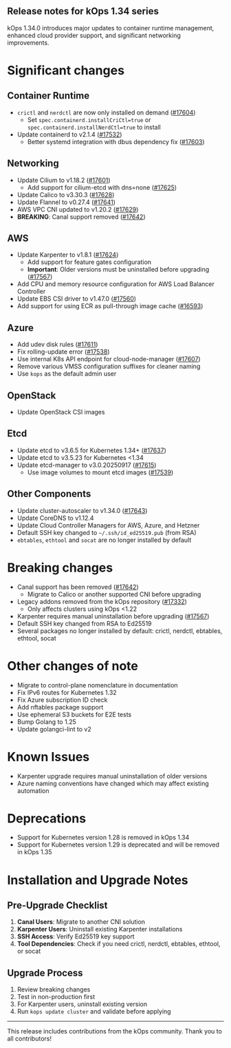 ## Release notes for kOps 1.34 series

kOps 1.34.0 introduces major updates to container runtime management, enhanced cloud provider support, and significant networking improvements.

# Significant changes

## Container Runtime
* `crictl` and `nerdctl` are now only installed on demand ([#17604](https://github.com/kubernetes/kops/pull/17604))
  - Set `spec.containerd.installCriCtl=true` or `spec.containerd.installNerdCtl=true` to install
* Update containerd to v2.1.4 ([#17532](https://github.com/kubernetes/kops/pull/17532))
  - Better systemd integration with dbus dependency fix ([#17603](https://github.com/kubernetes/kops/pull/17603))

## Networking
* Update Cilium to v1.18.2 ([#17601](https://github.com/kubernetes/kops/pull/17601))
  - Add support for cilium-etcd with dns=none ([#17625](https://github.com/kubernetes/kops/pull/17625))
* Update Calico to v3.30.3 ([#17628](https://github.com/kubernetes/kops/pull/17628))
* Update Flannel to v0.27.4 ([#17641](https://github.com/kubernetes/kops/pull/17641))
* AWS VPC CNI updated to v1.20.2 ([#17629](https://github.com/kubernetes/kops/pull/17629))
* **BREAKING**: Canal support removed ([#17642](https://github.com/kubernetes/kops/pull/17642))

## AWS
* Update Karpenter to v1.8.1 ([#17624](https://github.com/kubernetes/kops/pull/17624))
  - Add support for feature gates configuration
  - **Important**: Older versions must be uninstalled before upgrading ([#17567](https://github.com/kubernetes/kops/pull/17567))
* Add CPU and memory resource configuration for AWS Load Balancer Controller
* Update EBS CSI driver to v1.47.0 ([#17560](https://github.com/kubernetes/kops/pull/17560))
* Add support for using ECR as pull-through image cache ([#16593](https://github.com/kubernetes/kops/pull/16593))

## Azure
* Add udev disk rules ([#17611](https://github.com/kubernetes/kops/pull/17611))
* Fix rolling-update error ([#17538](https://github.com/kubernetes/kops/pull/17538))
* Use internal K8s API endpoint for cloud-node-manager ([#17607](https://github.com/kubernetes/kops/pull/17607))
* Remove various VMSS configuration suffixes for cleaner naming
* Use `kops` as the default admin user

## OpenStack
* Update OpenStack CSI images

## Etcd
* Update etcd to v3.6.5 for Kubernetes 1.34+ ([#17637](https://github.com/kubernetes/kops/pull/17637))
* Update etcd to v3.5.23 for Kubernetes <1.34
* Update etcd-manager to v3.0.20250917 ([#17615](https://github.com/kubernetes/kops/pull/17615))
  - Use image volumes to mount etcd images ([#17539](https://github.com/kubernetes/kops/pull/17539))

## Other Components
* Update cluster-autoscaler to v1.34.0 ([#17643](https://github.com/kubernetes/kops/pull/17643))
* Update CoreDNS to v1.12.4
* Update Cloud Controller Managers for AWS, Azure, and Hetzner
* Default SSH key changed to `~/.ssh/id_ed25519.pub` (from RSA)
* `ebtables`, `ethtool` and `socat` are no longer installed by default

# Breaking changes

* Canal support has been removed ([#17642](https://github.com/kubernetes/kops/pull/17642))
  - Migrate to Calico or another supported CNI before upgrading
* Legacy addons removed from the kOps repository ([#17332](https://github.com/kubernetes/kops/pull/17332))
  - Only affects clusters using kOps <1.22
* Karpenter requires manual uninstallation before upgrading ([#17567](https://github.com/kubernetes/kops/pull/17567))
* Default SSH key changed from RSA to Ed25519
* Several packages no longer installed by default: crictl, nerdctl, ebtables, ethtool, socat

# Other changes of note

* Migrate to control-plane nomenclature in documentation
* Fix IPv6 routes for Kubernetes 1.32
* Fix Azure subscription ID check
* Add nftables package support
* Use ephemeral S3 buckets for E2E tests
* Bump Golang to 1.25
* Update golangci-lint to v2

# Known Issues

* Karpenter upgrade requires manual uninstallation of older versions
* Azure naming conventions have changed which may affect existing automation

# Deprecations

* Support for Kubernetes version 1.28 is removed in kOps 1.34
* Support for Kubernetes version 1.29 is deprecated and will be removed in kOps 1.35

# Installation and Upgrade Notes

## Pre-Upgrade Checklist
1. **Canal Users**: Migrate to another CNI solution
2. **Karpenter Users**: Uninstall existing Karpenter installations
3. **SSH Access**: Verify Ed25519 key support
4. **Tool Dependencies**: Check if you need crictl, nerdctl, ebtables, ethtool, or socat

## Upgrade Process
1. Review breaking changes
2. Test in non-production first
3. For Karpenter users, uninstall existing version
4. Run `kops update cluster` and validate before applying

---

This release includes contributions from the kOps community. Thank you to all contributors!
